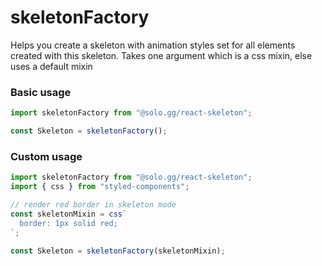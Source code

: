 # skeletonFactory

Helps you create a skeleton with animation styles set for all elements created with this skeleton. Takes one argument which is a
css mixin, else uses a default mixin

### Basic usage

```jsx
import skeletonFactory from "@solo.gg/react-skeleton";

const Skeleton = skeletonFactory();
```

### Custom usage

```jsx
import skeletonFactory from "@solo.gg/react-skeleton";
import { css } from "styled-components";

// render red border in skeleton mode
const skeletonMixin = css`
  border: 1px solid red;
`;

const Skeleton = skeletonFactory(skeletonMixin);
```
